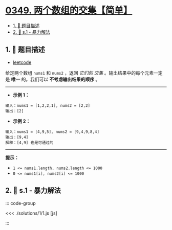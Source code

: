 # [0349. 两个数组的交集【简单】](https://github.com/tnotesjs/TNotes.leetcode/tree/main/notes/0349.%20%E4%B8%A4%E4%B8%AA%E6%95%B0%E7%BB%84%E7%9A%84%E4%BA%A4%E9%9B%86%E3%80%90%E7%AE%80%E5%8D%95%E3%80%91)

<!-- region:toc -->

- [1. 📝 题目描述](#1--题目描述)
- [2. 🎯 s.1 - 暴力解法](#2--s1---暴力解法)

<!-- endregion:toc -->

## 1. 📝 题目描述

- [leetcode](https://leetcode.cn/problems/intersection-of-two-arrays/)

给定两个数组 `nums1` 和 `nums2` ，返回 _它们的 交集_ 。输出结果中的每个元素一定是 **唯一** 的。我们可以 **不考虑输出结果的顺序** 。

---

- **示例 1：**

```
输入：nums1 = [1,2,2,1], nums2 = [2,2]
输出：[2]
```

- **示例 2：**

```
输入：nums1 = [4,9,5], nums2 = [9,4,9,8,4]
输出：[9,4]
解释：[4,9] 也是可通过的
```

---

**提示：**

- `1 <= nums1.length, nums2.length <= 1000`
- `0 <= nums1[i], nums2[i] <= 1000`

## 2. 🎯 s.1 - 暴力解法

::: code-group

<<< ./solutions/1/1.js [js]

:::
